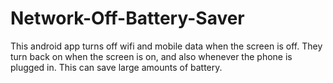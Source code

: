 # Network-Off-Battery-Saver
This android app turns off wifi and mobile data when the screen is off. They turn back on when the screen is on, and also whenever the phone is plugged in.   This can save large amounts of battery.

